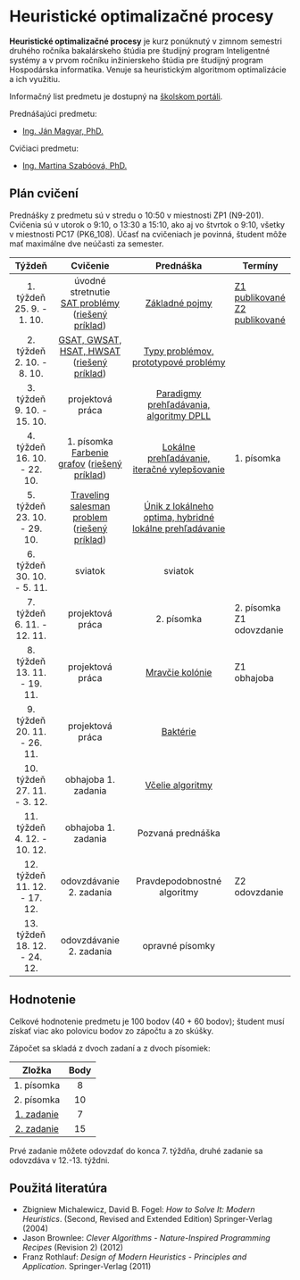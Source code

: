 # Heuristické optimalizačné procesy

**Heuristické optimalizačné procesy** je kurz ponúknutý v zimnom semestri druhého ročníka bakalárskeho štúdia pre študijný program Inteligentné systémy a v prvom ročníku inžinierskeho štúdia pre študijný program Hospodárska informatika. Venuje sa heuristickým algoritmom optimalizácie a ich využitiu.

Informačný list predmetu je dostupný na [školskom portáli](https://maisportal.tuke.sk/portal/studijneProgramy.mais).

Prednášajúci predmetu:

* [Ing. Ján Magyar, PhD.](http://www.cloudai.sk/people-janmagyar/)

Cvičiaci predmetu:

* [Ing. Martina Szabóová, PhD.](http://www.cloudai.sk/people-martinaszaboova/)

## Plán cvičení
Prednášky z predmetu sú v stredu o 10:50 v miestnosti ZP1 (N9-201).
Cvičenia sú v utorok o 9:10, o 13:30 a 15:10, ako aj vo štvrtok o 9:10, všetky v miestnosti PC17 (PK6_108). Účasť na cvičeniach je povinná, študent môže mať maximálne dve neúčasti za semester.

|             Týždeň              |                  Cvičenie                    |                  Prednáška                   | Termíny                     |
|:-------------------------------:|:--------------------------------------------:|:--------------------------------------------:|-----------------------------|
| 1. týždeň<br>25. 9. - 1. 10.    |               úvodné stretnutie <br> [SAT problémy](labs/lab-sat.pdf) ([riešený príklad](labs/sat_riesenie.PDF))              | [Základné pojmy](lectures/HOP-Lecture01.pdf)                               | [Z1 publikované](assignments/assignment1.md)<br>[Z2 publikované](assignments/assignment2.md)              |
| 2. týždeň<br>2. 10. - 8. 10.    |           [GSAT, GWSAT, HSAT, HWSAT](labs/lab-sat.pdf)<br>([riešený príklad](labs/gsat_riesenie.PDF))           | [Typy problémov, prototypové problémy](lectures/HOP-Lecture02.pdf)                  |                             |
| 3. týždeň<br>9. 10. - 15. 10.   |                projektová práca              | [Paradigmy prehľadávania, algoritmy DPLL](lectures/HOP-Lecture03.pdf)      |                             |
| 4. týždeň<br>16. 10. - 22. 10.  |        1. písomka <br> [Farbenie grafov](labs/lab-graphs.pdf) ([riešený príklad](labs/farbenie_riesenie.PDF))       | [Lokálne prehľadávanie, iteračné vylepšovanie](lectures/HOP-Lecture04.pdf)                        | 1. písomka                  |
| 5. týždeň<br>23. 10. - 29. 10.  |          [Traveling salesman problem](labs/lab-tsp.pdf) ([riešený príklad](labs/tsp_riesenie.PDF))                 | [Únik z lokálneho optima, hybridné lokálne prehľadávanie](lectures/HOP-Lecture05.pdf)                      |                             |
| 6. týždeň<br>30. 10. - 5. 11.   |                    sviatok                   | sviatok                                      |                             |
| 7. týždeň<br>6. 11. - 12. 11.   |                projektová práca              | 2. písomka                                   | 2. písomka<br>Z1 odovzdanie |
| 8. týždeň<br>13. 11. - 19. 11.  |                projektová práca              | [Mravčie kolónie](lectures/HOP-Lecture06.pdf)                              | Z1 obhajoba                 |
| 9. týždeň<br>20. 11. - 26. 11.  |                projektová práca              | [Baktérie](lectures/HOP-Lecture07.pdf)       |                             |
| 10. týždeň<br>27. 11. - 3. 12.  |              obhajoba 1. zadania             | [Včelie algoritmy](lectures/HOP-Lecture08.pdf)                             |                             |
| 11. týždeň<br>4. 12. - 10. 12.  |              obhajoba 1. zadania             | Pozvaná prednáška                            |                             |
| 12. týždeň<br>11. 12. - 17. 12. |            odovzdávanie 2. zadania           | Pravdepodobnostné algoritmy                  | Z2 odovzdanie               |
| 13. týždeň<br>18. 12. - 24. 12. |            odovzdávanie 2. zadania           | opravné písomky                              |                             |

## Hodnotenie <a name="grading"></a>

Celkové hodnotenie predmetu je 100 bodov (40 + 60 bodov); študent musí získať viac ako polovicu bodov zo zápočtu a zo skúšky.

Zápočet sa skladá z dvoch zadaní a z dvoch písomiek:

|        Zložka       | Body |
|:-------------------:|:----:|
|     1. písomka      |   8  |
|     2. písomka      |  10  |
|     [1. zadanie](assignments/assignment1.md)      |   7  |
|     [2. zadanie](assignments/assignment2.md)      |  15  |

Prvé zadanie môžete odovzdať do konca 7. týždňa, druhé zadanie sa odovzdáva v 12.-13. týždni.

## Použitá literatúra <a name="literature"></a>
* Zbigniew Michalewicz, David B. Fogel: *How to Solve It: Modern Heuristics*. (Second, Revised and Extended Edition) Springer-Verlag (2004)
* Jason Brownlee: *Clever Algorithms - Nature-Inspired Programming Recipes* (Revision 2) (2012)
* Franz Rothlauf: *Design of Modern Heuristics - Principles and Application*. Springer-Verlag (2011)
